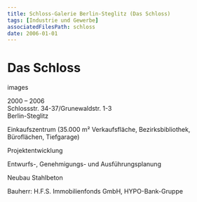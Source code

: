 ```yaml
---
title: Schloss-Galerie Berlin-Steglitz (Das Schloss)
tags: [Industrie und Gewerbe]
associatedFilesPath: schloss
date: 2006-01-01
---
```

# Das Schloss

<t>images</t>

2000 – 2006<br/>
Schlossstr. 34-37/Grunewaldstr. 1-3<br/>
Berlin-Steglitz

Einkaufszentrum (35.000 m² Verkaufsfläche, Bezirksbibliothek, Büroflächen, Tiefgarage)

Projektentwicklung

Entwurfs-, Genehmigungs- und Ausführungsplanung

Neubau Stahlbeton

Bauherr: H.F.S. Immobilienfonds GmbH, HYPO-Bank-Gruppe 